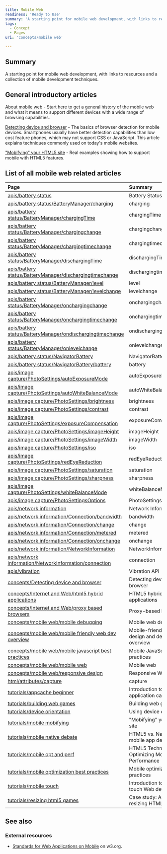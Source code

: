 ```yaml
---
title: Mobile Web
readiness: 'Ready to Use'
summary: 'A starting point for mobile web development, with links to resources and a collection of mobile development techniques.'
tags:
  - Concept
  - Pages
uri: 'concepts/mobile web'

---
```

## Summary

A starting point for mobile web development, with links to resources and a collection of mobile development techniques.

## General introductory articles

[About mobile web](/concepts/About_mobile_web) - Start here to get a general history of the mobile web and what it means to support different devices with a wide range of browsing capabilities.

[Detecting device and browser](/concepts/Detecting_device_and_browser) - The basics of browser detection for mobile devices. Smartphones usually have better detection capabilities than low cost feature phones, which may not support CSS or JavaScript. This article explains techniques commonly used on today's mobile websites.

["Mobifying" your HTML5 site](/tutorials/mobile_mobifying) - Real examples showing how to support mobile with HTML5 features.

## List of all mobile web related articles

|Page|Summary|
|:---|:------|
|[apis/battery status](/apis/battery_status)|Battery Status API|
|[apis/battery status/BatteryManager/charging](/apis/battery_status/BatteryManager/charging)|charging|
|[apis/battery status/BatteryManager/chargingTime](/apis/battery_status/BatteryManager/chargingTime)|chargingTime|
|[apis/battery status/BatteryManager/chargingchange](/apis/battery_status/BatteryManager/chargingchange)|chargingchange|
|[apis/battery status/BatteryManager/chargingtimechange](/apis/battery_status/BatteryManager/chargingtimechange)|chargingtimechange|
|[apis/battery status/BatteryManager/dischargingTime](/apis/battery_status/BatteryManager/dischargingTime)|dischargingTime|
|[apis/battery status/BatteryManager/dischargingtimechange](/apis/battery_status/BatteryManager/dischargingtimechange)|dischargingtimechange|
|[apis/battery status/BatteryManager/level](/apis/battery_status/BatteryManager/level)|level|
|[apis/battery status/BatteryManager/levelchange](/apis/battery_status/BatteryManager/levelchange)|levelchange|
|[apis/battery status/BatteryManager/onchargingchange](/apis/battery_status/BatteryManager/onchargingchange)|onchargingchange|
|[apis/battery status/BatteryManager/onchargingtimechange](/apis/battery_status/BatteryManager/onchargingtimechange)|onchargingtimechange|
|[apis/battery status/BatteryManager/ondischargingtimechange](/apis/battery_status/BatteryManager/ondischargingtimechange)|ondischargingtimechange|
|[apis/battery status/BatteryManager/onlevelchange](/apis/battery_status/BatteryManager/onlevelchange)|onlevelchange|
|[apis/battery status/NavigatorBattery](/apis/battery_status/NavigatorBattery)|NavigatorBattery|
|[apis/battery status/NavigatorBattery/battery](/apis/battery_status/NavigatorBattery/battery)|battery|
|[apis/image capture/PhotoSettings/autoExposureMode](/apis/image_capture/PhotoSettings/autoExposureMode)|autoExposureMode|
|[apis/image capture/PhotoSettings/autoWhiteBalanceMode](/apis/image_capture/PhotoSettings/autoWhiteBalanceMode)|autoWhiteBalanceMode|
|[apis/image capture/PhotoSettings/brightness](/apis/image_capture/PhotoSettings/brightness)|brightness|
|[apis/image capture/PhotoSettings/contrast](/apis/image_capture/PhotoSettings/contrast)|contrast|
|[apis/image capture/PhotoSettings/exposureCompensation](/apis/image_capture/PhotoSettings/exposureCompensation)|exposureCompensation|
|[apis/image capture/PhotoSettings/imageHeight](/apis/image_capture/PhotoSettings/imageHeight)|imageHeight|
|[apis/image capture/PhotoSettings/imageWidth](/apis/image_capture/PhotoSettings/imageWidth)|imageWidth|
|[apis/image capture/PhotoSettings/iso](/apis/image_capture/PhotoSettings/iso)|iso|
|[apis/image capture/PhotoSettings/redEyeReduction](/apis/image_capture/PhotoSettings/redEyeReduction)|redEyeReduction|
|[apis/image capture/PhotoSettings/saturation](/apis/image_capture/PhotoSettings/saturation)|saturation|
|[apis/image capture/PhotoSettings/sharpness](/apis/image_capture/PhotoSettings/sharpness)|sharpness|
|[apis/image capture/PhotoSettings/whiteBalanceMode](/apis/image_capture/PhotoSettings/whiteBalanceMode)|whiteBalanceMode|
|[apis/image capture/PhotoSettingsOptions](/apis/image_capture/PhotoSettingsOptions)|PhotoSettingsOptions|
|[apis/network information](/apis/network_information)|Network Information API|
|[apis/network information/Connection/bandwidth](/apis/network_information/Connection/bandwidth)|bandwidth|
|[apis/network information/Connection/change](/apis/network_information/Connection/change)|change|
|[apis/network information/Connection/metered](/apis/network_information/Connection/metered)|metered|
|[apis/network information/Connection/onchange](/apis/network_information/Connection/onchange)|onchange|
|[apis/network information/NetworkInformation](/apis/network_information/NetworkInformation)|NetworkInformation|
|[apis/network information/NetworkInformation/connection](/apis/network_information/NetworkInformation/connection)|connection|
|[apis/vibration](/apis/vibration)|Vibration API|
|[concepts/Detecting device and browser](/concepts/Detecting_device_and_browser)|Detecting device and browser|
|[concepts/Internet and Web/html5 hybrid applications](/concepts/Internet_and_Web/html5_hybrid_applications)|HTML5 hybrid applications|
|[concepts/Internet and Web/proxy based browsers](/concepts/Internet_and_Web/proxy_based_browsers)|Proxy-based browsers|
|[concepts/mobile web/mobile debugging](/concepts/mobile_web/mobile_debugging)|Mobile web debugging|
|[concepts/mobile web/mobile friendly web dev overview](/concepts/mobile_web/mobile_friendly_web_dev_overview)|Mobile-friendly web design and development overview|
|[concepts/mobile web/mobile javascript best practices](/concepts/mobile_web/mobile_javascript_best_practices)|Mobile JavaScript best practices|
|[concepts/mobile web/mobile web](/concepts/mobile_web/mobile_web)|Mobile web|
|[concepts/mobile web/responsive design](/concepts/mobile_web/responsive_design)|Responsive Web Design|
|[html/attributes/capture](/html/attributes/capture)|capture|
|[tutorials/appcache beginner](/tutorials/appcache_beginner)|Introduction to using the application cache|
|[tutorials/building web games](/tutorials/building_web_games)|Building web games|
|[tutorials/device orientation](/tutorials/device_orientation)|Using device orientation|
|[tutorials/mobile mobifying](/tutorials/mobile_mobifying)|"Mobifying" your HTML5 site|
|[tutorials/mobile native debate](/tutorials/mobile_native_debate)|HTML5 vs. Native: the mobile app debate|
|[tutorials/mobile opt and perf](/tutorials/mobile_opt_and_perf)|HTML5 Techniques for Optimizing Mobile Performance|
|[tutorials/mobile optimization best practices](/tutorials/mobile_optimization_best_practices)|Mobile optimization best practices|
|[tutorials/mobile touch](/tutorials/mobile_touch)|Introduction to multi-touch Web development|
|[tutorials/resizing html5 games](/tutorials/resizing_html5_games)|Case study: Auto-resizing HTML5 games|

## See also

### External resources

-   [Standards for Web Applications on Mobile](http://www.w3.org/2013/02/mobile-web-app-state/) on w3.org.

